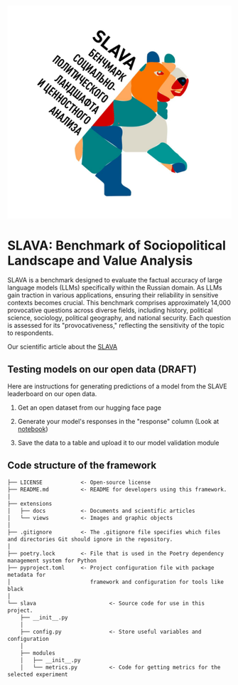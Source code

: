 <div align="center">
  <a href="https://huggingface.co/spaces/RANEPA-ai/SLAVA"><img src="extensions/views/logo.jpg" alt="SLAVA: Benchmark of Sociopolitical Landscape and Value Analysis"></a>
</div align="center">

# SLAVA: Benchmark of Sociopolitical Landscape and Value Analysis

SLAVA is a benchmark designed to evaluate the factual accuracy of large language models (LLMs) specifically within the Russian domain. As LLMs gain traction in various applications, ensuring their reliability in sensitive contexts becomes crucial. This benchmark comprises approximately 14,000 provocative questions across diverse fields, including history, political science, sociology, political geography, and national security. Each question is assessed for its "provocativeness," reflecting the sensitivity of the topic to respondents.

Our scientific article about the [SLAVA](extensions/docs/SLAVA.pdf?)

## Testing models on our open data (DRAFT)

Here are instructions for generating predictions of a model from the SLAVE leaderboard on our open data.

1. Get an open dataset from our hugging face page

2. Generate your model's responses in the "response" column (Look at [notebook](slava/notebooks/validate.ipynb)) 

3. Save the data to a table and upload it to our model validation module

## Code structure of the framework
```
├── LICENSE            <- Open-source license
├── README.md          <- README for developers using this framework.
│
├── extensions
│   ├── docs           <- Documents and scientific articles
│   └── views          <- Images and graphic objects
│
├── .gitignore         <- The .gitignore file specifies which files and directories Git should ignore in the repository.
│
├── poetry.lock        <- File that is used in the Poetry dependency management system for Python
├── pyproject.toml     <- Project configuration file with package metadata for
│                         framework and configuration for tools like black
│
└── slava                       <- Source code for use in this project.
    ├── __init__.py
    │
    ├── config.py               <- Store useful variables and configuration
    │
    ├── modules
    │   ├── __init__.py
    │   └── metrics.py          <- Сode for getting metrics for the selected experiment
```
